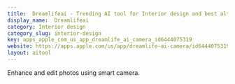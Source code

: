 ```yaml
---
title:  Dreamlifeai - Trending AI tool for Interior design and best alternatives
display_name:  Dreamlifeai
category: Interior design
category_slug: interior-design
key: apps_apple_com_us_app_dreamlife_ai_camera_id6444075319
website: https://apps.apple.com/us/app/dreamlife-ai-camera/id6444075319
layout: aitool
---
```


Enhance and edit photos using smart camera.
